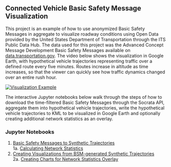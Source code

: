 ## Connected Vehicle Basic Safety Message Visualization

This project is an example of how to use anonymized Basic Safety Messages in aggregate to visualize roadway conditions using Open Data provided by the United States Department of Transportation through the ITS Public Data Hub. The data used for this project was the Advanced Concept Message Development Basic Safety Messages available on [data.transportation.gov](https://data.transportation.gov/Automobiles/Advanced-Messaging-Concept-Development-Basic-Safet/eezi-v4pm). The video below shows the visualization in Google Earth, with hypothetical vehicle trajectories representing traffic over a defined route every five minutes. Routes increase in altitude as time increases, so that the viewer can quickly see how traffic dynamics changed over an entire rush hour. 

[![Visualization Example](https://usdot-its-jpo-data-portal.github.io/CV-BSM-Visualization/examples/videopreview.png)](https://vimeo.com/270109984)

The interactive Jupyter notebooks below walk through the steps of how to download the time-filtered Basic Safety Messages through the Socrata API, aggregate them into hypothetical vehicle trajectories, write the hypothetical vehicle trajectories to KML to be visualized in Google Earth and optionally creating additional network statistics as an overlay. 

### Jupyter Notebooks

1. [Basic Safety Messages to Synthetic Trajectories](https://usdot-its-jpo-data-portal.github.io/CV-BSM-Visualization/githubpages/Basic%20Safety%20Messages%20to%20Synthetic%20Trajectories.html)  
1a. [Calculating Network Statistics](https://usdot-its-jpo-data-portal.github.io/CV-BSM-Visualization/githubpages/Basic%20Safety%20Messages%20Statistics.html)  
2. [Creating Visualizations from BSM-generated Synthetic Trajectories](https://usdot-its-jpo-data-portal.github.io/CV-BSM-Visualization/githubpages/Connected%20Vehicles%20Visualizations.html)  
2a. [Creating Charts for Network Statistics Overlay](https://usdot-its-jpo-data-portal.github.io/CV-BSM-Visualization/githubpages/Connected%20Vehicles%20Charts.html)  
